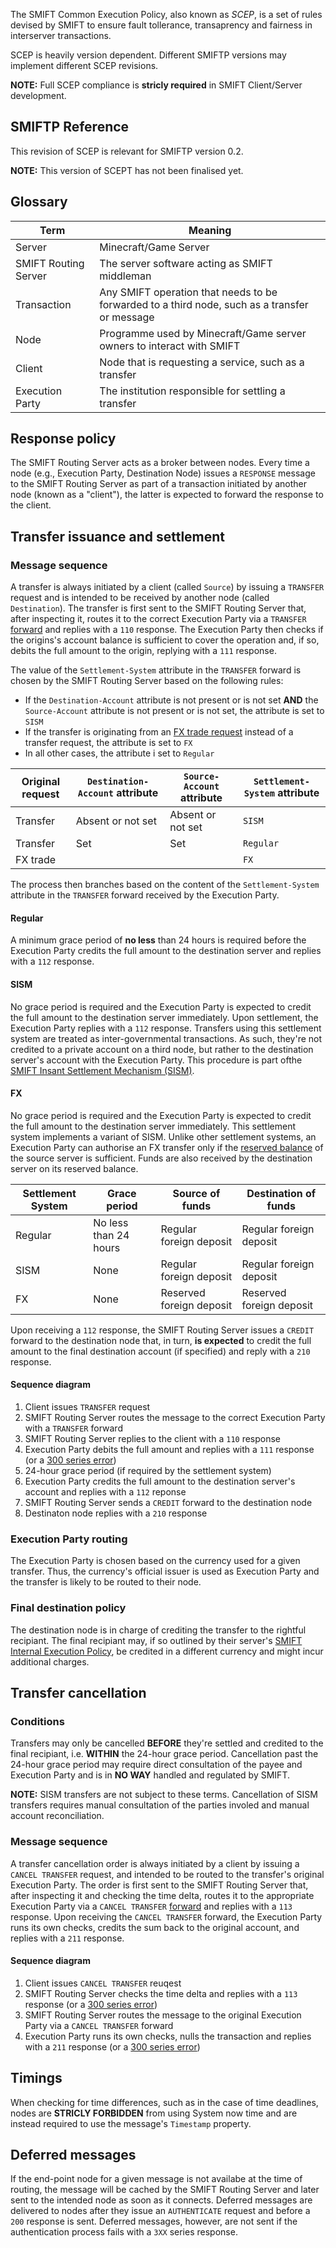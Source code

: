 The SMIFT Common Execution Policy, also known as _SCEP_, is a set of rules devised by SMIFT to ensure fault tollerance, transaprency and fairness in interserver transactions.

SCEP is heavily version dependent. Different SMIFTP versions may implement different SCEP revisions.

**NOTE:** Full SCEP compliance is **stricly required** in SMIFT Client/Server development.

## SMIFTP Reference
This revision of SCEP is relevant for SMIFTP version 0.2.

**NOTE:** This version of SCEPT has not been finalised yet.

## Glossary
| Term | Meaning |
| - | - |
| Server | Minecraft/Game Server|
| SMIFT Routing Server | The server software acting as SMIFT middleman |
| Transaction | Any SMIFT operation that needs to be forwarded to a third node, such as a transfer or message |
| Node | Programme used by Minecraft/Game server owners to interact with SMIFT |
| Client | Node that is requesting a service, such as a transfer |
| Execution Party | The institution responsible for settling a transfer |

## Response policy
The SMIFT Routing Server acts as a broker between nodes. Every time a node (e.g., Execution Party, Destination Node) issues a `RESPONSE` message to the SMIFT Routing Server as part of a transaction initiated by another node (known as a "client"), the latter is expected to forward the response to the client.

## Transfer issuance and settlement
### Message sequence
A transfer is always initiated by a client (called `Source`) by issuing a `TRANSFER` request and is intended to be received by another node (called `Destination`). The transfer is first sent to the SMIFT Routing Server that, after inspecting it, routes it to the correct Execution Party via a `TRANSFER` [forward](https://github.com/Alessandro-Salerno/SMIFT/wiki/SMIFT-Protocol-0.2#forward-messages) and replies with a `110` response. The Execution Party then checks if the origins's account balance is sufficient to cover the operation and, if so, debits the full amount to the origin, replying with a `111` response. 

The value of the `Settlement-System` attribute in the `TRANSFER` forward is chosen by the SMIFT Routing Server based on the following rules:
- If the `Destination-Account` attribute is not present or is not set **AND** the `Source-Account` attribute is not present or is not set, the attribute is set to `SISM`
- If the transfer is originating from an [FX trade request](https://github.com/Alessandro-Salerno/SMIFT/wiki/SMIFT-Protocol-0.2#fx-trade) instead of a transfer request, the attribute is set to `FX`
- In all other cases, the attribute i set to `Regular`

| Original request | `Destination-Account` attribute | `Source-Account` attribute | `Settlement-System` attribute |
| - | - | - | -|
| Transfer | Absent or not set | Absent or not set | `SISM` |
| Transfer | Set | Set | `Regular` |
| FX trade | | | `FX` |

The process then branches based on the content of the `Settlement-System` attribute in the `TRANSFER` forward received by the Execution Party.

#### Regular
A minimum grace period of **no less** than 24 hours is required before the Execution Party credits the full amount to the destination server and replies with a `112` response.

#### SISM
No grace period is required and the Execution Party is expected to credit the full amount to the destination server immediately. Upon settlement, the Execution Party replies with a `112` response.  Transfers using this settlement system are treated as inter-governmental transactions. As such, they're not credited to a private account on a third node, but rather to the destination server's account with the Execution Party. This procedure is part ofthe [SMIFT Insant Settlement Mechanism (SISM)](https://github.com/Alessandro-Salerno/SMIFT/wiki/SMIFT-Instant-Settlement-Mechanism-1.0).

#### FX
No grace period is required and the Execution Party is expected to credit the full amount to the destination server immediately. This settlement system implements a variant of SISM. Unlike other settlement systems, an Execution Party can authorise an FX transfer only if the [reserved balance](https://github.com/Alessandro-Salerno/SMIFT/wiki/SMIFT-Protocol-0.2#fx-reserve) of the source server is sufficient. Funds are also received by the destination server on its reserved balance.

| Settlement System | Grace period | Source of funds | Destination of funds |
| - | - | - | - |
| Regular | No less than 24 hours | Regular foreign deposit | Regular foreign deposit |
| SISM | None | Regular foreign deposit | Regular foreign deposit |
| FX| None | Reserved foreign deposit | Reserved foreign deposit |


Upon receiving a `112` response, the SMIFT Routing Server issues a `CREDIT` forward to the destination node that, in turn, **is expected** to credit the full amount to the final destination account (if specified) and reply with a `210` response.

#### Sequence diagram
1. Client issues `TRANSFER` request
2. SMIFT Routing Server routes the message to the correct Execution Party with a `TRANSFER` forward
3. SMIFT Routing Server replies to the client with a `110` response
4. Execution Party debits the full amount and replies with a `111` response (or a [300 series error]())
5. 24-hour grace period (if required by the settlement system)
6. Execution Party credits the full amount to the destination server's account and replies with a `112` reponse
7. SMIFT Routing Server sends a `CREDIT` forward to the destination node
8. Destinaton  node replies with a `210` response

### Execution Party routing
The Execution Party is chosen based on the currency used for a given transfer. Thus, the currency's official issuer is used as Execution Party and the transfer is likely to be routed to their node.

### Final destination policy
The destination node is in charge of crediting the transfer to the rightful recipiant. The final recipiant may, if so outlined by their server's [SMIFT Internal Execution Policy](https://github.com/Alessandro-Salerno/SMIFT/wiki/SMIFT-Internal-Execution-Policy), be credited in a different currency and might incur additional charges.

## Transfer cancellation
### Conditions
Transfers may only be cancelled **BEFORE** they're settled and credited to the final recipiant, i.e. **WITHIN** the 24-hour grace period. Cancellation past the 24-hour grace period may require direct consultation of the payee and Execution Party and is in **NO WAY** handled and regulated by SMIFT.

**NOTE:** SISM transfers are not subject to these terms. Cancellation of SISM transfers requires manual consultation of the parties involed and manual account reconciliation.

### Message sequence
A transfer cancellation order is always initiated by a client by issuing a `CANCEL TRANSFER` request, and intended to be routed to the transfer's original Execution Party. The order is first sent to the SMIFT Routing Server that, after inspecting it and checking the time delta, routes it to the appropriate Execution Party via a `CANCEL TRANSFER` [forward](https://github.com/Alessandro-Salerno/SMIFT/wiki/SMIFT-Protocol#forward-messages) and replies with a `113` response. Upon receiving the `CANCEL TRANSFER` forward, the Execution Party runs its own checks, credits the sum back to the original account, and replies with a `211` response.

#### Sequence diagram
1. Client issues `CANCEL TRANSFER` reuqest
2. SMIFT Routing Server checks the time delta and replies with a `113` response (or a [300 series error]())
3. SMIFT Routing Server routes the message to the original Execution Party via a `CANCEL TRANSFER` forward
4. Execution Party runs its own checks, nulls the transaction and replies with a `211` response (or a [300 series error]())

## Timings
When checking for time differences, such as in the case of time deadlines, nodes are **STRICLY FORBIDDEN** from using System now time and are instead required to use the message's `Timestamp` property.

## Deferred messages
If the end-point node for a given message is not availabe at the time of routing, the message will be cached by the SMIFT Routing Server and later sent to the intended node as soon as it connects. Deferred messages are delivered to nodes after they issue an `AUTHENTICATE` request and before a `200` response is sent. Deferred messages, however, are not sent if the authentication process fails with a `3XX` series response.